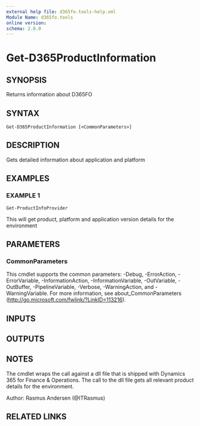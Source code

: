 ```yaml
---
external help file: d365fo.tools-help.xml
Module Name: d365fo.tools
online version:
schema: 2.0.0
---
```


# Get-D365ProductInformation

## SYNOPSIS
Returns information about D365FO

## SYNTAX

```
Get-D365ProductInformation [<CommonParameters>]
```

## DESCRIPTION
Gets detailed information about application and platform

## EXAMPLES

### EXAMPLE 1
```
Get-ProductInfoProvider
```

This will get product, platform and application version details for the environment

## PARAMETERS

### CommonParameters
This cmdlet supports the common parameters: -Debug, -ErrorAction, -ErrorVariable, -InformationAction, -InformationVariable, -OutVariable, -OutBuffer, -PipelineVariable, -Verbose, -WarningAction, and -WarningVariable.
For more information, see about_CommonParameters (http://go.microsoft.com/fwlink/?LinkID=113216).

## INPUTS

## OUTPUTS

## NOTES
The cmdlet wraps the call against a dll file that is shipped with Dynamics 365 for Finance & Operations.
The call to the dll file gets all relevant product details for the environment.

Author: Rasmus Andersen (@ITRasmus)

## RELATED LINKS
